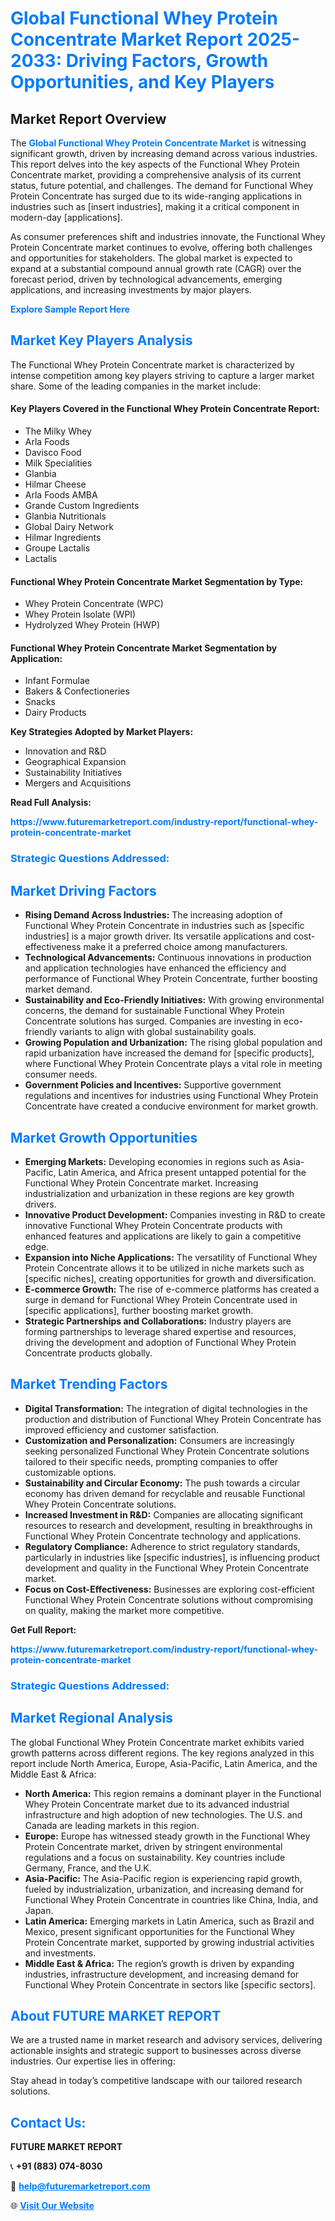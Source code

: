 <h1 style="color: #007BFF;">Global Functional Whey Protein Concentrate Market Report 2025-2033: Driving Factors, Growth Opportunities, and Key Players</h1>

<section id="overview">
<h2>Market Report Overview</h2>
<p>The <a href="https://www.futuremarketreport.com/industry-report/functional-whey-protein-concentrate-market" style="color: #007BFF; text-decoration: none;"><strong>Global Functional Whey Protein Concentrate Market</strong></a> is witnessing significant growth, driven by increasing demand across various industries. This report delves into the key aspects of the Functional Whey Protein Concentrate market, providing a comprehensive analysis of its current status, future potential, and challenges. The demand for Functional Whey Protein Concentrate has surged due to its wide-ranging applications in industries such as [insert industries], making it a critical component in modern-day [applications].</p>
<p>As consumer preferences shift and industries innovate, the Functional Whey Protein Concentrate market continues to evolve, offering both challenges and opportunities for stakeholders. The global market is expected to expand at a substantial compound annual growth rate (CAGR) over the forecast period, driven by technological advancements, emerging applications, and increasing investments by major players.</p>
</section>

<section id="overview">
<p><a href="https://www.futuremarketreport.com/request-sample/reportId=61705" style="color: #007BFF; text-decoration: none;"><strong>Explore Sample Report Here</strong></a></p>
</section>

<section id="key-players">
<h2 style="color: #007BFF;">Market Key Players Analysis</h2>
<p>The Functional Whey Protein Concentrate market is characterized by intense competition among key players striving to capture a larger market share. Some of the leading companies in the market include:</p>
<h4>Key Players Covered in the Functional Whey Protein Concentrate Report:</h4>
<ul><li>The Milky Whey</li><li>Arla Foods</li><li>Davisco Food</li><li>Milk Specialities</li><li>Glanbia</li><li>Hilmar Cheese</li><li>Arla Foods AMBA</li><li>Grande Custom Ingredients</li><li>Glanbia Nutritionals</li><li>Global Dairy Network</li><li>Hilmar Ingredients</li><li>Groupe Lactalis</li><li>Lactalis</li></ul>
<h4>Functional Whey Protein Concentrate Market Segmentation by Type:</h4>
<ul><li>Whey Protein Concentrate (WPC)</li><li>Whey Protein Isolate (WPI)</li><li>Hydrolyzed Whey Protein (HWP)</li></ul>

<h4>Functional Whey Protein Concentrate Market Segmentation by Application:</h4>
<ul><li>Infant Formulae</li><li>Bakers &amp; Confectioneries</li><li>Snacks</li><li>Dairy Products</li></ul>
<p><strong>Key Strategies Adopted by Market Players:</strong></p>
<ul>
<li>Innovation and R&D</li>
<li>Geographical Expansion</li>
<li>Sustainability Initiatives</li>
<li>Mergers and Acquisitions</li>
</ul>
</section>

<section>
<p><strong>Read Full Analysis: </strong></p><a href="https://www.futuremarketreport.com/industry-report/functional-whey-protein-concentrate-market" style="color: #007BFF; text-decoration: none;"><strong>https://www.futuremarketreport.com/industry-report/functional-whey-protein-concentrate-market</strong></a>
<h3 style="color: #007BFF;">Strategic Questions Addressed:</h3>
</section>

<section id="driving-factors">
<h2 style="color: #007BFF;">Market Driving Factors</h2>
<ul>
<li><strong>Rising Demand Across Industries:</strong> The increasing adoption of Functional Whey Protein Concentrate in industries such as [specific industries] is a major growth driver. Its versatile applications and cost-effectiveness make it a preferred choice among manufacturers.</li>
<li><strong>Technological Advancements:</strong> Continuous innovations in production and application technologies have enhanced the efficiency and performance of Functional Whey Protein Concentrate, further boosting market demand.</li>
<li><strong>Sustainability and Eco-Friendly Initiatives:</strong> With growing environmental concerns, the demand for sustainable Functional Whey Protein Concentrate solutions has surged. Companies are investing in eco-friendly variants to align with global sustainability goals.</li>
<li><strong>Growing Population and Urbanization:</strong> The rising global population and rapid urbanization have increased the demand for [specific products], where Functional Whey Protein Concentrate plays a vital role in meeting consumer needs.</li>
<li><strong>Government Policies and Incentives:</strong> Supportive government regulations and incentives for industries using Functional Whey Protein Concentrate have created a conducive environment for market growth.</li>
</ul>
</section>

<section id="growth-opportunities">
<h2 style="color: #007BFF;">Market Growth Opportunities</h2>
<ul>
<li><strong>Emerging Markets:</strong> Developing economies in regions such as Asia-Pacific, Latin America, and Africa present untapped potential for the Functional Whey Protein Concentrate market. Increasing industrialization and urbanization in these regions are key growth drivers.</li>
<li><strong>Innovative Product Development:</strong> Companies investing in R&D to create innovative Functional Whey Protein Concentrate products with enhanced features and applications are likely to gain a competitive edge.</li>
<li><strong>Expansion into Niche Applications:</strong> The versatility of Functional Whey Protein Concentrate allows it to be utilized in niche markets such as [specific niches], creating opportunities for growth and diversification.</li>
<li><strong>E-commerce Growth:</strong> The rise of e-commerce platforms has created a surge in demand for Functional Whey Protein Concentrate used in [specific applications], further boosting market growth.</li>
<li><strong>Strategic Partnerships and Collaborations:</strong> Industry players are forming partnerships to leverage shared expertise and resources, driving the development and adoption of Functional Whey Protein Concentrate products globally.</li>
</ul>
</section>

<section id="trending-factors">
<h2 style="color: #007BFF;">Market Trending Factors</h2>
<ul>
<li><strong>Digital Transformation:</strong> The integration of digital technologies in the production and distribution of Functional Whey Protein Concentrate has improved efficiency and customer satisfaction.</li>
<li><strong>Customization and Personalization:</strong> Consumers are increasingly seeking personalized Functional Whey Protein Concentrate solutions tailored to their specific needs, prompting companies to offer customizable options.</li>
<li><strong>Sustainability and Circular Economy:</strong> The push towards a circular economy has driven demand for recyclable and reusable Functional Whey Protein Concentrate solutions.</li>
<li><strong>Increased Investment in R&D:</strong> Companies are allocating significant resources to research and development, resulting in breakthroughs in Functional Whey Protein Concentrate technology and applications.</li>
<li><strong>Regulatory Compliance:</strong> Adherence to strict regulatory standards, particularly in industries like [specific industries], is influencing product development and quality in the Functional Whey Protein Concentrate market.</li>
<li><strong>Focus on Cost-Effectiveness:</strong> Businesses are exploring cost-efficient Functional Whey Protein Concentrate solutions without compromising on quality, making the market more competitive.</li>
</ul>
</section>

<section>
<p><strong>Get Full Report: </strong></p><a href="https://www.futuremarketreport.com/industry-report/functional-whey-protein-concentrate-market" style="color: #007BFF; text-decoration: none;"><strong>https://www.futuremarketreport.com/industry-report/functional-whey-protein-concentrate-market</strong></a>
<h3 style="color: #007BFF;">Strategic Questions Addressed:</h3>
</section>


<section id="regional-analysis">
<h2 style="color: #007BFF;">Market Regional Analysis</h2>
<p>The global Functional Whey Protein Concentrate market exhibits varied growth patterns across different regions. The key regions analyzed in this report include North America, Europe, Asia-Pacific, Latin America, and the Middle East & Africa:</p>
<ul>
<li><strong>North America:</strong> This region remains a dominant player in the Functional Whey Protein Concentrate market due to its advanced industrial infrastructure and high adoption of new technologies. The U.S. and Canada are leading markets in this region.</li>
<li><strong>Europe:</strong> Europe has witnessed steady growth in the Functional Whey Protein Concentrate market, driven by stringent environmental regulations and a focus on sustainability. Key countries include Germany, France, and the U.K.</li>
<li><strong>Asia-Pacific:</strong> The Asia-Pacific region is experiencing rapid growth, fueled by industrialization, urbanization, and increasing demand for Functional Whey Protein Concentrate in countries like China, India, and Japan.</li>
<li><strong>Latin America:</strong> Emerging markets in Latin America, such as Brazil and Mexico, present significant opportunities for the Functional Whey Protein Concentrate market, supported by growing industrial activities and investments.</li>
<li><strong>Middle East & Africa:</strong> The region’s growth is driven by expanding industries, infrastructure development, and increasing demand for Functional Whey Protein Concentrate in sectors like [specific sectors].</li>
</ul>
</section>

<footer>
<h2 style="color: #007BFF;">About FUTURE MARKET REPORT</h2>
<p>We are a trusted name in market research and advisory services, delivering actionable insights and strategic support to businesses across diverse industries. Our expertise lies in offering:</p>

<p>Stay ahead in today’s competitive landscape with our tailored research solutions.</p>

<h2 style="color: #007BFF;">Contact Us:</h2>
<p><strong>FUTURE MARKET REPORT</strong></p>
<p>📞 <strong>+91 (883) 074-8030</strong></p>
<p>📧 <strong><a href="mailto:help@futuremarketreport.com" style="color: #007BFF;">help@futuremarketreport.com</a></strong></p>
<p>🌐 <strong><a href="https://www.futuremarketreport.com/" style="color: #007BFF;">Visit Our Website</a></strong></p>
</footer>